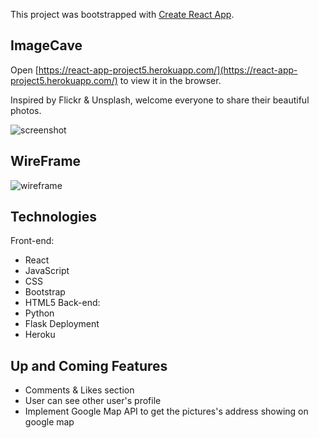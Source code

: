 This project was bootstrapped with [Create React App](https://github.com/facebook/create-react-app).

## ImageCave

Open [https://react-app-project5.herokuapp.com/](https://react-app-project5.herokuapp.com/) to view it in the browser.

Inspired by Flickr & Unsplash, welcome everyone to share their beautiful photos.

![screenshot](https://imgur.com/eWxs7Wb.png)

## WireFrame
![wireframe](https://imgur.com/EPPlYcY.png)

## Technologies
Front-end:
- React
- JavaScript 
- CSS
- Bootstrap
- HTML5
Back-end:
- Python
- Flask
Deployment
- Heroku

## Up and Coming Features
- Comments & Likes section
- User can see other user's profile
- Implement Google Map API to get the pictures's address showing on google map
